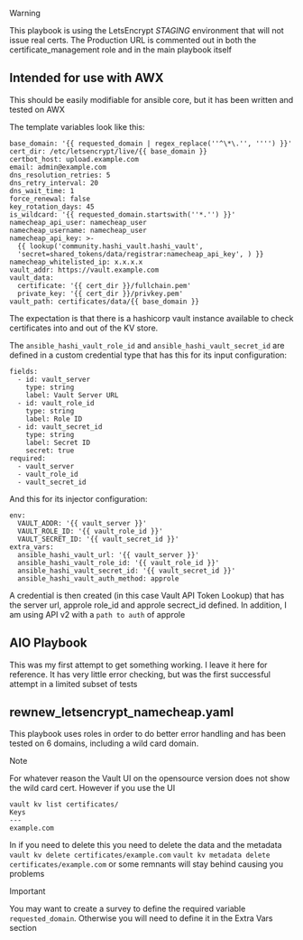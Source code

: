 > [!WARNING]
> This playbook is using the LetsEncrypt _STAGING_ environment that will not issue real certs. The Production URL is commented out in both the certificate_management role and in the main playbook itself

## Intended for use with AWX

This should be easily modifiable for ansible core, but it has been written and tested on AWX

The template variables look like this:

```
base_domain: '{{ requested_domain | regex_replace(''^\*\.'', '''') }}'
cert_dir: /etc/letsencrypt/live/{{ base_domain }}
certbot_host: upload.example.com
email: admin@example.com
dns_resolution_retries: 5
dns_retry_interval: 20
dns_wait_time: 1
force_renewal: false
key_rotation_days: 45
is_wildcard: '{{ requested_domain.startswith(''*.'') }}'
namecheap_api_user: namecheap_user
namecheap_username: namecheap_user
namecheap_api_key: >-
  {{ lookup('community.hashi_vault.hashi_vault',
  'secret=shared_tokens/data/registrar:namecheap_api_key', ) }}
namecheap_whitelisted_ip: x.x.x.x
vault_addr: https://vault.example.com
vault_data:
  certificate: '{{ cert_dir }}/fullchain.pem'
  private_key: '{{ cert_dir }}/privkey.pem'
vault_path: certificates/data/{{ base_domain }}
```

The expectation is that there is a hashicorp vault instance available to check certificates into and out of the KV store.

The `ansible_hashi_vault_role_id` and `ansible_hashi_vault_secret_id` are defined in a custom credential type that has this for its input configuration:

```
fields:
  - id: vault_server
    type: string
    label: Vault Server URL
  - id: vault_role_id
    type: string
    label: Role ID
  - id: vault_secret_id
    type: string
    label: Secret ID
    secret: true
required:
  - vault_server
  - vault_role_id
  - vault_secret_id
```

And this for its injector configuration:

```
env:
  VAULT_ADDR: '{{ vault_server }}'
  VAULT_ROLE_ID: '{{ vault_role_id }}'
  VAULT_SECRET_ID: '{{ vault_secret_id }}'
extra_vars:
  ansible_hashi_vault_url: '{{ vault_server }}'
  ansible_hashi_vault_role_id: '{{ vault_role_id }}'
  ansible_hashi_vault_secret_id: '{{ vault_secret_id }}'
  ansible_hashi_vault_auth_method: approle
```

A credential is then created (in this case Vault API Token Lookup) that has the server url, approle role_id and approle secrect_id defined. In addition, I am using API v2 with a `path to auth` of approle


## AIO Playbook

This was my first attempt to get something working. I leave it here for reference. It has very little error checking, but was the first successful attempt in a limited subset of tests

## rewnew_letsencrypt_namecheap.yaml

This playbook uses roles in order to do better error handling and has been tested on 6 domains, including a wild card domain.

> [!NOTE]
> For whatever reason the Vault UI on the opensource version does not show the wild card cert. However if you use the UI
> ```
> vault kv list certificates/
> Keys
> ---
> example.com
> ```
> In if you need to delete this you need to delete the data and the metadata `vault kv delete certificates/example.com` `vault kv metadata delete certificates/example.com` or some remnants will stay behind causing you problems

> [!IMPORTANT]
> You may want to create a survey to define the required variable `requested_domain`. Otherwise you will need to define it in the Extra Vars section


